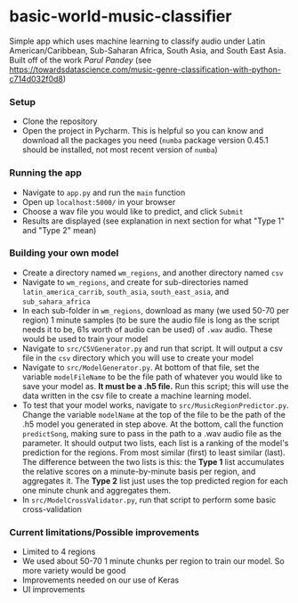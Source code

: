 # basic-world-music-classifier
Simple app which uses machine learning to classify audio under Latin American/Caribbean, Sub-Saharan Africa, South Asia, and South East Asia. Built off of the work _Parul Pandey_ (see https://towardsdatascience.com/music-genre-classification-with-python-c714d032f0d8) 


### Setup
* Clone the repository
* Open the project in Pycharm. This is helpful so you can know and download all the packages you need (`numba` package version 0.45.1 should be installed, not most recent version of  `numba`)

### Running the app
* Navigate to `app.py` and run the `main` function
* Open up `localhost:5000/` in your browser
* Choose a wav file you would like to predict, and click `Submit`
* Results are displayed (see explanation in next section for what "Type 1" and "Type 2" mean)

### Building your own model
* Create a directory named `wm_regions`, and another directory named `csv`
* Navigate to `wm_regions`, and create for sub-directories named
`latin_america_carrib`, `south_asia`, `south_east_asia`, and `sub_sahara_africa`
* In each sub-folder in `wm_regions`, download as many (we used 50-70 per region) 1 minute samples (to be sure the audio file is long as the script needs it to be, 61s worth of audio can be used) of `.wav` audio. These would be used to train your model
* Navigate to `src/CSVGenerator.py` and run that script. It will output a csv file in the `csv` directory which you will use to create your model
* Navigate to `src/ModelGenerator.py`. At bottom of that file, set the variable `modelFileName` to be the file path of whatever you would like to save your model as. __It must be a .h5 file.__ Run this script; this will use the data written in the csv file to create a machine learning model. 
* To test that your model works, navigate to `src/MusicRegionPredictor.py`. Change the variable `modelName` at the top of the file to be the path of the .h5 model you generated in step above. 
At the bottom, call the function `predictSong`, making sure to pass in the path to a .wav audio file as the parameter. It should output two lists, each list is a ranking of the model's prediction for the regions. From most similar (first) to least similar (last).
The difference between the two lists is this: the __Type 1__ list accumulates the relative scores on a minute-by-minute basis per region, and aggregates it. The __Type 2__ list just uses the top predicted region for each one minute chunk and aggregates them. 
* In `src/ModelCrossValidator.py`, run that script to perform some basic cross-validation



### Current limitations/Possible improvements
* Limited to 4 regions
* We used about 50-70 1 minute chunks per region to train our model. So more variety would be good
* Improvements needed on our use of Keras 
* UI improvements

